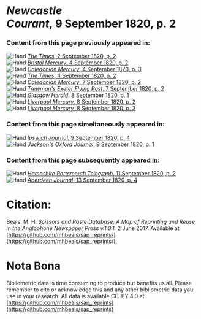 # *Newcastle Courant*, 9 September 1820, p. 2  
  
### Content from this page previously appeared in:  
![Hand](http://scissorsandpaste.net/wp-content/uploads/2017/06/smallhandpointer.png) [*The Times*, 2 September 1820, p. 2](https://mhbeals.github.io/sap_html/The-Times/The-Times-2-September-1820-p-2)  
![Hand](http://scissorsandpaste.net/wp-content/uploads/2017/06/smallhandpointer.png) [*Bristol Mercury*, 4 September 1820, p. 2](https://mhbeals.github.io/sap_html/Bristol-Mercury/Bristol-Mercury-4-September-1820-p-2)  
![Hand](http://scissorsandpaste.net/wp-content/uploads/2017/06/smallhandpointer.png) [*Caledonian Mercury*, 4 September 1820, p. 3](https://mhbeals.github.io/sap_html/Caledonian-Mercury/Caledonian-Mercury-4-September-1820-p-3)  
![Hand](http://scissorsandpaste.net/wp-content/uploads/2017/06/smallhandpointer.png) [*The Times*, 4 September 1820, p. 2](https://mhbeals.github.io/sap_html/The-Times/The-Times-4-September-1820-p-2)  
![Hand](http://scissorsandpaste.net/wp-content/uploads/2017/06/smallhandpointer.png) [*Caledonian Mercury*, 7 September 1820, p. 2](https://mhbeals.github.io/sap_html/Caledonian-Mercury/Caledonian-Mercury-7-September-1820-p-2)  
![Hand](http://scissorsandpaste.net/wp-content/uploads/2017/06/smallhandpointer.png) [*Trewman's Exeter Flying Post*, 7 September 1820, p. 2](https://mhbeals.github.io/sap_html/Trewman's-Exeter-Flying-Post/Trewman's-Exeter-Flying-Post-7-September-1820-p-2)  
![Hand](http://scissorsandpaste.net/wp-content/uploads/2017/06/smallhandpointer.png) [*Glasgow Herald*, 8 September 1820, p. 1](https://mhbeals.github.io/sap_html/Glasgow-Herald/Glasgow-Herald-8-September-1820-p-1)  
![Hand](http://scissorsandpaste.net/wp-content/uploads/2017/06/smallhandpointer.png) [*Liverpool Mercury*, 8 September 1820, p. 2](https://mhbeals.github.io/sap_html/Liverpool-Mercury/Liverpool-Mercury-8-September-1820-p-2)  
![Hand](http://scissorsandpaste.net/wp-content/uploads/2017/06/smallhandpointer.png) [*Liverpool Mercury*, 8 September 1820, p. 3](https://mhbeals.github.io/sap_html/Liverpool-Mercury/Liverpool-Mercury-8-September-1820-p-3)  
  
### Content from this page simeltaneously appeared in:  
![Hand](http://scissorsandpaste.net/wp-content/uploads/2017/06/smallhandpointer.png) [*Ipswich Journal*, 9 September 1820, p. 4](https://mhbeals.github.io/sap_html/Ipswich-Journal/Ipswich-Journal-9-September-1820-p-4)  
![Hand](http://scissorsandpaste.net/wp-content/uploads/2017/06/smallhandpointer.png) [*Jackson's Oxford Journal*, 9 September 1820, p. 1](https://mhbeals.github.io/sap_html/Jackson's-Oxford-Journal/Jackson's-Oxford-Journal-9-September-1820-p-1)  
  
### Content from this page subsequently appeared in:  
![Hand](http://scissorsandpaste.net/wp-content/uploads/2017/06/smallhandpointer.png) [*Hampshire Portsmouth Telegraph*, 11 September 1820, p. 2](https://mhbeals.github.io/sap_html/Hampshire-Portsmouth-Telegraph/Hampshire-Portsmouth-Telegraph-11-September-1820-p-2)  
![Hand](http://scissorsandpaste.net/wp-content/uploads/2017/06/smallhandpointer.png) [*Aberdeen Journal*, 13 September 1820, p. 4](https://mhbeals.github.io/sap_html/Aberdeen-Journal/Aberdeen-Journal-13-September-1820-p-4)  


# Citation: 

Beals. M. H. *Scissors and Paste Database: A Map of Reprinting and Reuse in the Anglophone Newspaper Press v.1.0.1.* 2 June 2017. Available at [https://github.com/mhbeals/sap_reprints/](https://github.com/mhbeals/sap_reprints/). 

# Nota Bona

Bibliometric data is time consuming to produce but benefits us all. Please remember to cite or acknowledge this and any other bibliometric data you use in your research. All data is available CC-BY 4.0 at [https://github.com/mhbeals/sap_reprints](https://github.com/mhbeals/sap_reprints)
